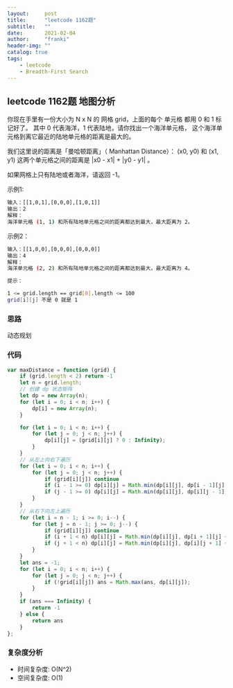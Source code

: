 ```yaml
---
layout:     post
title:      "leetcode 1162题"
subtitle:   ""
date:       2021-02-04
author:     "franki"
header-img: ""
catalog: true
tags:
    - leetcode
    - Breadth-First Search
---
```


## leetcode 1162题 地图分析

你现在手里有一份大小为 N x N 的 网格 grid，上面的每个 单元格 都用 0 和 1 标记好了。
其中 0 代表海洋，1 代表陆地，请你找出一个海洋单元格，
这个海洋单元格到离它最近的陆地单元格的距离是最大的。

我们这里说的距离是「曼哈顿距离」（ Manhattan Distance）：
(x0, y0) 和 (x1, y1) 这两个单元格之间的距离是 |x0 - x1| + |y0 - y1| 。

如果网格上只有陆地或者海洋，请返回 -1。

示例1:

```bash
输入：[[1,0,1],[0,0,0],[1,0,1]]
输出：2
解释： 
海洋单元格 (1, 1) 和所有陆地单元格之间的距离都达到最大，最大距离为 2。
```

示例2：

```bash
输入：[[1,0,0],[0,0,0],[0,0,0]]
输出：4
解释： 
海洋单元格 (2, 2) 和所有陆地单元格之间的距离都达到最大，最大距离为 4。

提示：

1 <= grid.length == grid[0].length <= 100
grid[i][j] 不是 0 就是 1
```

### 思路

动态规划

### 代码

```js
var maxDistance = function (grid) {
    if (grid.length < 2) return -1
    let n = grid.length;
    // 创建 dp 状态矩阵
    let dp = new Array(n);
    for (let i = 0; i < n; i++) {
        dp[i] = new Array(n);
    }

    for (let i = 0; i < n; i++) {
        for (let j = 0; j < n; j++) {
            dp[i][j] = (grid[i][j] ? 0 : Infinity);
        }
    }
    // 从左上向右下遍历
    for (let i = 0; i < n; i++) {
        for (let j = 0; j < n; j++) {
            if (grid[i][j]) continue
            if (i - 1 >= 0) dp[i][j] = Math.min(dp[i][j], dp[i - 1][j] + 1);
            if (j - 1 >= 0) dp[i][j] = Math.min(dp[i][j], dp[i][j - 1] + 1);
        }
    }
    // 从右下向左上遍历
    for (let i = n - 1; i >= 0; i--) {
        for (let j = n - 1; j >= 0; j--) {
            if (grid[i][j]) continue
            if (i + 1 < n) dp[i][j] = Math.min(dp[i][j], dp[i + 1][j] + 1);
            if (j + 1 < n) dp[i][j] = Math.min(dp[i][j], dp[i][j + 1] + 1);
        }
    }
    let ans = -1;
    for (let i = 0; i < n; i++) {
        for (let j = 0; j < n; j++) {
            if (!grid[i][j]) ans = Math.max(ans, dp[i][j]);
        }
    }
    if (ans === Infinity) {
        return -1
    } else {
        return ans
    }
};
```

### 复杂度分析

- 时间复杂度: O(N^2)
- 空间复杂度: O(1)
